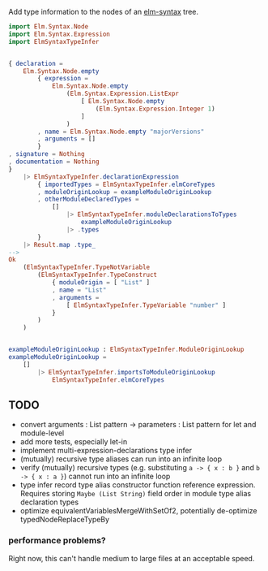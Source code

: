 Add type information to the nodes
of an [elm-syntax](https://dark.elm.dmy.fr/packages/stil4m/elm-syntax/latest/) tree.

```elm
import Elm.Syntax.Node
import Elm.Syntax.Expression
import ElmSyntaxTypeInfer


{ declaration =
    Elm.Syntax.Node.empty
        { expression =
            Elm.Syntax.Node.empty
                (Elm.Syntax.Expression.ListExpr
                    [ Elm.Syntax.Node.empty
                        (Elm.Syntax.Expression.Integer 1)
                    ]
                )
        , name = Elm.Syntax.Node.empty "majorVersions"
        , arguments = []
        }
, signature = Nothing
, documentation = Nothing
}
    |> ElmSyntaxTypeInfer.declarationExpression
        { importedTypes = ElmSyntaxTypeInfer.elmCoreTypes
        , moduleOriginLookup = exampleModuleOriginLookup
        , otherModuleDeclaredTypes =
            []
                |> ElmSyntaxTypeInfer.moduleDeclarationsToTypes
                    exampleModuleOriginLookup
                |> .types
        }
    |> Result.map .type_
-->
Ok
    (ElmSyntaxTypeInfer.TypeNotVariable
        (ElmSyntaxTypeInfer.TypeConstruct
            { moduleOrigin = [ "List" ]
            , name = "List"
            , arguments =
                [ ElmSyntaxTypeInfer.TypeVariable "number" ]
            }
        )
    )


exampleModuleOriginLookup : ElmSyntaxTypeInfer.ModuleOriginLookup
exampleModuleOriginLookup =
    []
        |> ElmSyntaxTypeInfer.importsToModuleOriginLookup
            ElmSyntaxTypeInfer.elmCoreTypes
```

## TODO

- convert arguments : List pattern → parameters : List pattern for let and module-level
-   add more tests, especially let-in
-   implement multi-expression-declarations type infer
-   (mutually) recursive type aliases can run into an infinite loop
-   verify (mutually) recursive types (e.g. substituting `a -> { x : b }` and `b -> { x : a }`)
    cannot run into an infinite loop
-   type infer record type alias constructor function reference expression.
    Requires storing `Maybe (List String)` field order in module type alias declaration types
-   optimize equivalentVariablesMergeWithSetOf2, potentially de-optimize typedNodeReplaceTypeBy

### performance problems?

Right now, this can't handle medium to large files at an acceptable speed.
